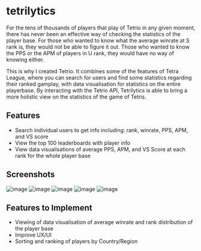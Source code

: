 # tetrilytics

For the tens of thousands of players that play of Tetrio in any given moment, there has never been an effective way of checking the statistics of the player base. For those who wanted to know what the average winrate at S rank is, they would not be able to figure it out. Those who wanted to know the PPS or the APM of players in U rank, they would have no way of knowing either.

This is why I created Tetrio. It combines some of the features of Tetra League, where you can search for users and find some statistics regarding their ranked gamplay, with data visualisation for statistics on the entire playerbase. By interacting with the Tetrio API, Tetrilytics is able to bring a more holistic view on the statistics of the game of Tetris.

## Features
- Search individual users to get info including: rank, winrate, PPS, APM, and VS score
- View the top 100 leaderboards with player info
- View data visualisations of average PPS, APM, and VS Score at each rank for the whole player base

## Screenshots
![image](https://user-images.githubusercontent.com/113871762/228057555-9b9bec49-a99a-4a0d-b15f-14c58f5aa60c.png)
![image](https://user-images.githubusercontent.com/113871762/228057503-63f471cd-45d3-4031-b9b9-fbbf0cf1ac7c.png)
![image](https://user-images.githubusercontent.com/113871762/228057591-20c30ec6-f5aa-4ae9-a42f-819887436f31.png)
![image](https://user-images.githubusercontent.com/113871762/228057627-5813cdbc-837b-45d8-bbc5-832d2175fb83.png)
![image](https://user-images.githubusercontent.com/113871762/228066183-80d1d768-b9c5-40ce-a141-4a9d96ae2983.png)


## Features to Implement
- Viewing of data visualisation of average winrate and rank distribution of the player base
- Improve UX/UI
- Sorting and ranking of players by Country/Region
